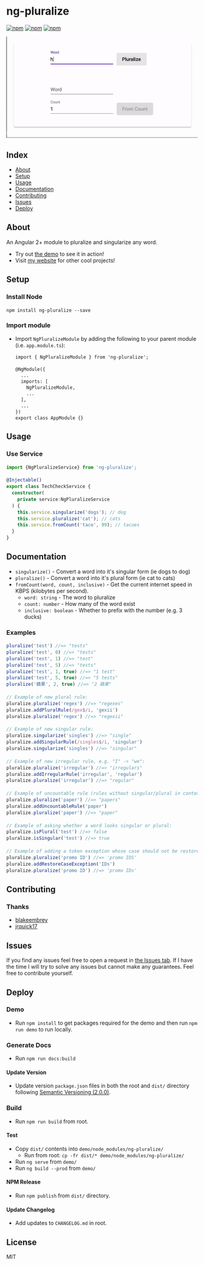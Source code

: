 # ng-pluralize #

[![npm](https://img.shields.io/npm/l/ng-pluralize.svg)](https://www.npmjs.com/package/ng-pluralize/)
[![npm](https://img.shields.io/npm/dt/ng-pluralize.svg)](https://www.npmjs.com/package/ng-pluralize)
[![npm](https://img.shields.io/npm/dm/ng-pluralize.svg)](https://www.npmjs.com/package/ng-pluralize)

![](example.gif)

## Index ##

* [About](#about)
* [Setup](#setup)
* [Usage](#usage)
* [Documentation](#documentation)
* [Contributing](#contributing)
* [Issues](#issues)
* [Deploy](#deploy)

## About ## 

An Angular 2+ module to pluralize and singularize any word.

* Try out [the demo](https://ng-pluralize.jrquick.com) to see it in action!
* Visit [my website](https://jrquick.com) for other cool projects!

## Setup ##

### Install Node ###

```
npm install ng-pluralize --save
```

### Import module ###

* Import `NgPluralizeModule` by adding the following to your parent module (i.e. `app.module.ts`):

    ```
    import { NgPluralizeModule } from 'ng-pluralize';

    @NgModule({
      ...
      imports: [
        NgPluralizeModule,
        ...
      ],
      ...
    })
    export class AppModule {}
    ```
  
## Usage ##

### Use Service ###

```typescript
import {NgPluralizeService} from 'ng-pluralize';

@Injectable()
export class TechCheckService {
  constructor(
    private service:NgPluralizeService
  ) {
    this.service.singularize('dogs'); // dog
    this.service.pluralize('cat'); // cats
    this.service.fromCount('taco', 99); // tacoes
  }
}
```

## Documentation ##

* `singularize()` - Convert a word into it's singular form (ie dogs to dog)
* `pluralize()` - Convert a word into it's plural form (ie cat to cats)
* `fromCount(word, count, inclusive)` - Get the current internet speed in KBPS (kilobytes per second).
    * `word: string` - The word to pluralize
    * `count: number` - How many of the word exist
    * `inclusive: boolean` - Whether to prefix with the number (e.g. 3 ducks)

### Examples ###

```javascript
pluralize('test') //=> "tests"
pluralize('test', 0) //=> "tests"
pluralize('test', 1) //=> "test"
pluralize('test', 5) //=> "tests"
pluralize('test', 1, true) //=> "1 test"
pluralize('test', 5, true) //=> "5 tests"
pluralize('蘋果', 2, true) //=> "2 蘋果"

// Example of new plural rule:
pluralize.pluralize('regex') //=> "regexes"
pluralize.addPluralRule(/gex$/i, 'gexii')
pluralize.pluralize('regex') //=> "regexii"

// Example of new singular rule:
pluralize.singularize('singles') //=> "single"
pluralize.addSingularRule(/singles$/i, 'singular')
pluralize.singularize('singles') //=> "singular"

// Example of new irregular rule, e.g. "I" -> "we":
pluralize.pluralize('irregular') //=> "irregulars"
pluralize.addIrregularRule('irregular', 'regular')
pluralize.pluralize('irregular') //=> "regular"

// Example of uncountable rule (rules without singular/plural in context):
pluralize.pluralize('paper') //=> "papers"
pluralize.addUncountableRule('paper')
pluralize.pluralize('paper') //=> "paper"

// Example of asking whether a word looks singular or plural:
pluralize.isPlural('test') //=> false
pluralize.isSingular('test') //=> true

// Example of adding a token exception whose case should not be restored:
pluralize.pluralize('promo ID') //=> 'promo IDS'
pluralize.addRestoreCaseException('IDs')
pluralize.pluralize('promo ID') //=> 'promo IDs'
```

## Contributing ##

### Thanks ###

* [blakeembrey](https://github.com/blakeembrey)
* [jrquick17](https://github.com/jrquick17)

## Issues ##

If you find any issues feel free to open a request in [the Issues tab](https://github.com/jrquick17/ng-pluralize/issues). If I have the time I will try to solve any issues but cannot make any guarantees. Feel free to contribute yourself.

## Deploy ##

### Demo ###
    
* Run `npm install` to get packages required for the demo and then run `npm run demo` to run locally.

### Generate Docs ###

* Run `npm run docs:build`

#### Update Version ###
    
* Update version `package.json` files in both the root and `dist/` directory following [Semantic Versioning (2.0.0)](https://semver.org/).

### Build ###

* Run `npm run build` from root.

#### Test ####

* Copy `dist/` contents into `demo/node_modules/ng-pluralize/`
    * Run from root:  `cp -fr dist/* demo/node_modules/ng-pluralize/`
* Run `ng serve` from `demo/`
* Run `ng build --prod` from `demo/`

#### NPM Release ####

* Run `npm publish` from `dist/` directory.

#### Update Changelog ####

* Add updates to `CHANGELOG.md` in root.

## License

MIT
